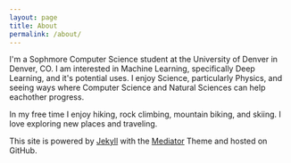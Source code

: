 ```yaml
---
layout: page
title: About
permalink: /about/
---
```


I'm a Sophmore Computer Science student at the University of Denver in Denver, CO. I am interested in Machine Learning, specifically Deep Learning, and it's potential uses. I enjoy Science, particularly Physics, and seeing ways where Computer Science and Natural Sciences can help eachother progress. 

In my free time I enjoy hiking, rock climbing, mountain biking, and skiing. I love exploring new places and traveling.

This site is powered by [Jekyll](github.com/jekyll/jekyll) with the [Mediator](https://github.com/dirkfabisch/mediator) Theme and hosted on GitHub.
